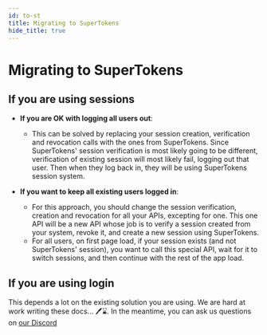 ```yaml
---
id: to-st
title: Migrating to SuperTokens
hide_title: true
---
```


# Migrating to SuperTokens

## If you are using sessions
- **If you are OK with logging all users out**:
   - This can be solved by replacing your session creation, verification and revocation calls with the ones from SuperTokens. Since SuperTokens' session verification is most likely going to be different, verification of existing session will most likely fail, logging out that user. Then when they log back in, they will be using SuperTokens session system.

- **If you want to keep all existing users logged in**:
   - For this approach, you should change the session verification, creation and revocation for all your APIs, excepting for one. This one API will be a new API whose job is to verify a session created from your system, revoke it, and create a new session using SuperTokens.
   - For all users, on first page load, if your session exists (and not SuperTokens' session), you want to call this special API, wait for it to switch sessions, and then continue with the rest of the app load.
## If you are using login
This depends a lot on the existing solution you are using. We are hard at work writing these docs... 🖊️⌛. In the meantime, you can ask us questions on [our Discord](https://supertokens.io/discord)

[comment]: <> (TODO:)
[comment]: <> (Custom)
[comment]: <> (Auth0)
[comment]: <> (Cognito)
[comment]: <> (Okta)
